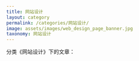 ```yaml
---
title: 网站设计
layout: category
permalink: /categories/网站设计/
image: assets/images/web_design_page_banner.jpg
taxonomy: 网站设计
---
```


分类《网站设计》下的文章：